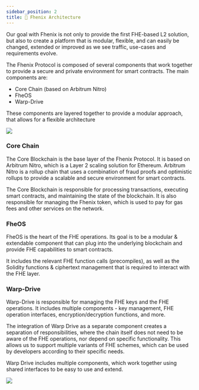 ```yaml
---
sidebar_position: 2
title: 📐 Fhenix Architecture
---
```


Our goal with Fhenix is not only to provide the first FHE-based L2 solution, but also to create a platform that is modular, flexible, and can easily be changed, extended or improved as we see
traffic, use-cases and requirements evolve.

The Fhenix Protocol is composed of several components that work together to provide a secure and private environment for smart contracts. The main components are:

* Core Chain (based on Arbitrum Nitro)
* FheOS
* Warp-Drive

These components are layered together to provide a modular approach, that allows for a flexible architecture 

![](/img/fhenix-stack.webp)

### Core Chain

The Core Blockchain is the base layer of the Fhenix Protocol. It is based on Arbitrum Nitro, which is a Layer 2 scaling solution for Ethereum. Arbitrum Nitro is a rollup chain that uses a combination of fraud proofs and optimistic rollups to provide a scalable and secure environment for smart contracts.

The Core Blockchain is responsible for processing transactions, executing smart contracts, and maintaining the state of the blockchain. It is also responsible for managing the Fhenix token, which is used to pay for gas fees and other services on the network.

### FheOS

FheOS is the heart of the FHE operations. Its goal is to be a modular & extendable component that can plug into the underlying blockchain and provide FHE capabilities to smart contracts. 

It includes the relevant FHE function calls (precompiles), as well as the Solidity functions & ciphertext management that is required to interact with the FHE layer.

### Warp-Drive

Warp-Drive is responsible for managing the FHE keys and the FHE operations. It includes multiple components - key management, FHE operation interfaces, encryption/decryption functions, and more.

The integration of Warp Drive as a separate component creates a separation of responsibilities, where the chain itself does not need to be aware of the FHE operations, nor depend on specific functionality. 
This allows us to support multiple variants of FHE schemes, which can be used by developers according to their specific needs.

Warp Drive includes multiple components, which work together using shared interfaces to be easy to use and extend.

![](/img/warp-drive-schema.webp)

